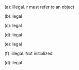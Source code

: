 (a): illegal. r must refer to an object

(b): legal

(c): legal

(d): legal

(e): legal

(f): illegal. Not initialized

(d): legal